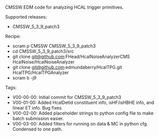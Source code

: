 CMSSW EDM code for analyzing HCAL trigger primitives.

Supported releases:
  * CMSSW_5_3_9_patch3

Recipe:
  * scram p CMSSW CMSSW_5_3_9_patch3
  * cd CMSSW_5_3_9_patch3/src
  * git clone git@github.com:FHead/HcalNoiseAnalyzerCMS HcalNoise/HcalNoiseAnalyzer
  * git clone git@github.com:edmundaberry/HcalTPG.git HcalTPG/HcalTPGAnalyzer
  * scram b -j9

Tags:
  * V00-00-00: Initial commit for CMSSW_5_3_9_patch3
  * V00-01-00: Added HcalDetId constituent info, isHF/isHBHE info, and linear ET info.  Bug fixes.
  * V00-02-00: Added placeholder strings to python config file to make batch submission easier.
  * V00-03-00: Added filters for running on data & MC in python cfg.  Condensed to one path.